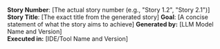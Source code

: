**Story Number**: [The actual story number (e.g., "Story 1.2", "Story 2.1")]
**Story Title**: [The exact title from the generated story]
**Goal**: [A concise statement of what the story aims to achieve]
**Generated by:** [LLM Model Name and Version]  
**Executed in:** [IDE/Tool Name and Version]
